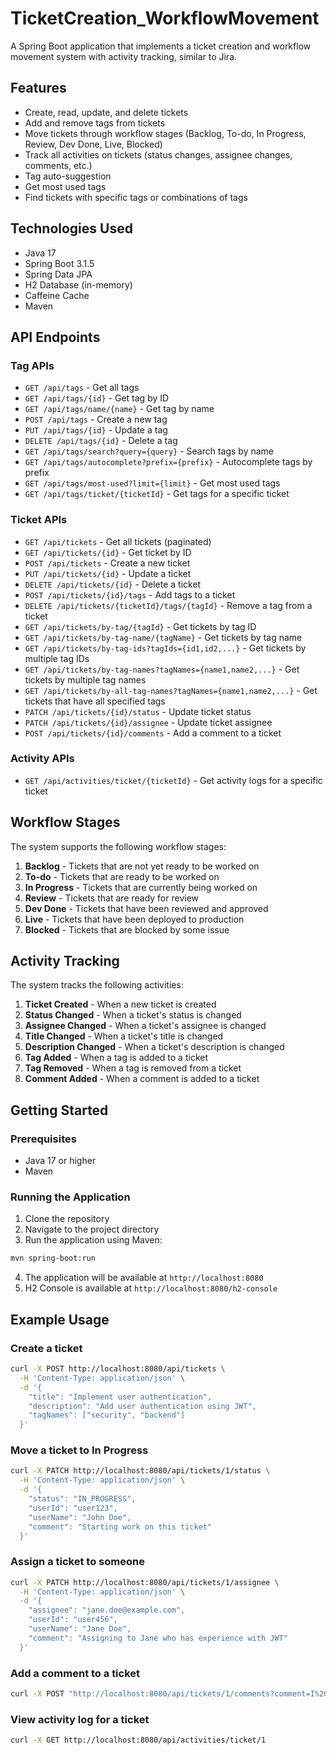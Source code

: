 # TicketCreation_WorkflowMovement
A Spring Boot application that implements a ticket creation and workflow movement system with activity tracking, similar to Jira.

## Features

- Create, read, update, and delete tickets
- Add and remove tags from tickets
- Move tickets through workflow stages (Backlog, To-do, In Progress, Review, Dev Done, Live, Blocked)
- Track all activities on tickets (status changes, assignee changes, comments, etc.)
- Tag auto-suggestion
- Get most used tags
- Find tickets with specific tags or combinations of tags

## Technologies Used

- Java 17
- Spring Boot 3.1.5
- Spring Data JPA
- H2 Database (in-memory)
- Caffeine Cache
- Maven

## API Endpoints

### Tag APIs

- `GET /api/tags` - Get all tags
- `GET /api/tags/{id}` - Get tag by ID
- `GET /api/tags/name/{name}` - Get tag by name
- `POST /api/tags` - Create a new tag
- `PUT /api/tags/{id}` - Update a tag
- `DELETE /api/tags/{id}` - Delete a tag
- `GET /api/tags/search?query={query}` - Search tags by name
- `GET /api/tags/autocomplete?prefix={prefix}` - Autocomplete tags by prefix
- `GET /api/tags/most-used?limit={limit}` - Get most used tags
- `GET /api/tags/ticket/{ticketId}` - Get tags for a specific ticket

### Ticket APIs

- `GET /api/tickets` - Get all tickets (paginated)
- `GET /api/tickets/{id}` - Get ticket by ID
- `POST /api/tickets` - Create a new ticket
- `PUT /api/tickets/{id}` - Update a ticket
- `DELETE /api/tickets/{id}` - Delete a ticket
- `POST /api/tickets/{id}/tags` - Add tags to a ticket
- `DELETE /api/tickets/{ticketId}/tags/{tagId}` - Remove a tag from a ticket
- `GET /api/tickets/by-tag/{tagId}` - Get tickets by tag ID
- `GET /api/tickets/by-tag-name/{tagName}` - Get tickets by tag name
- `GET /api/tickets/by-tag-ids?tagIds={id1,id2,...}` - Get tickets by multiple tag IDs
- `GET /api/tickets/by-tag-names?tagNames={name1,name2,...}` - Get tickets by multiple tag names
- `GET /api/tickets/by-all-tag-names?tagNames={name1,name2,...}` - Get tickets that have all specified tags
- `PATCH /api/tickets/{id}/status` - Update ticket status
- `PATCH /api/tickets/{id}/assignee` - Update ticket assignee
- `POST /api/tickets/{id}/comments` - Add a comment to a ticket

### Activity APIs

- `GET /api/activities/ticket/{ticketId}` - Get activity logs for a specific ticket

## Workflow Stages

The system supports the following workflow stages:

1. **Backlog** - Tickets that are not yet ready to be worked on
2. **To-do** - Tickets that are ready to be worked on
3. **In Progress** - Tickets that are currently being worked on
4. **Review** - Tickets that are ready for review
5. **Dev Done** - Tickets that have been reviewed and approved
6. **Live** - Tickets that have been deployed to production
7. **Blocked** - Tickets that are blocked by some issue

## Activity Tracking

The system tracks the following activities:

1. **Ticket Created** - When a new ticket is created
2. **Status Changed** - When a ticket's status is changed
3. **Assignee Changed** - When a ticket's assignee is changed
4. **Title Changed** - When a ticket's title is changed
5. **Description Changed** - When a ticket's description is changed
6. **Tag Added** - When a tag is added to a ticket
7. **Tag Removed** - When a tag is removed from a ticket
8. **Comment Added** - When a comment is added to a ticket

## Getting Started

### Prerequisites

- Java 17 or higher
- Maven

### Running the Application

1. Clone the repository
2. Navigate to the project directory
3. Run the application using Maven:

```bash
mvn spring-boot:run
```

4. The application will be available at `http://localhost:8080`
5. H2 Console is available at `http://localhost:8080/h2-console`

## Example Usage

### Create a ticket

```bash
curl -X POST http://localhost:8080/api/tickets \
  -H 'Content-Type: application/json' \
  -d '{
    "title": "Implement user authentication",
    "description": "Add user authentication using JWT",
    "tagNames": ["security", "backend"]
  }'
```

### Move a ticket to In Progress

```bash
curl -X PATCH http://localhost:8080/api/tickets/1/status \
  -H 'Content-Type: application/json' \
  -d '{
    "status": "IN_PROGRESS",
    "userId": "user123",
    "userName": "John Doe",
    "comment": "Starting work on this ticket"
  }'
```

### Assign a ticket to someone

```bash
curl -X PATCH http://localhost:8080/api/tickets/1/assignee \
  -H 'Content-Type: application/json' \
  -d '{
    "assignee": "jane.doe@example.com",
    "userId": "user456",
    "userName": "Jane Doe",
    "comment": "Assigning to Jane who has experience with JWT"
  }'
```

### Add a comment to a ticket

```bash
curl -X POST "http://localhost:8080/api/tickets/1/comments?comment=I%20suggest%20using%20Spring%20Security%20for%20this&userId=user789&userName=Bob%20Smith"
```

### View activity log for a ticket

```bash
curl -X GET http://localhost:8080/api/activities/ticket/1
```